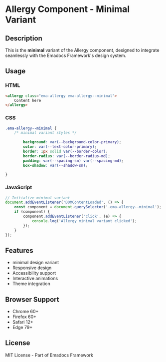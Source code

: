 # Allergy Component - Minimal Variant

## Description
This is the **minimal** variant of the Allergy component, designed to integrate seamlessly with the Emadocs Framework's design system.

## Usage

### HTML
```html
<allergy class="ema-allergy ema-allergy--minimal">
    Content here
</allergy>
```

### CSS
```css
.ema-allergy--minimal {
    /* minimal variant styles */
    
        background: var(--background-color-primary);
        color: var(--text-color-primary);
        border: 1px solid var(--border-color);
        border-radius: var(--border-radius-md);
        padding: var(--spacing-sm) var(--spacing-md);
        box-shadow: var(--shadow-sm);
    
}
```

### JavaScript
```javascript
// Initialize minimal variant
document.addEventListener('DOMContentLoaded', () => {
    const component = document.querySelector('.ema-allergy--minimal');
    if (component) {
        component.addEventListener('click', (e) => {
            console.log('Allergy minimal variant clicked');
        });
    }
});
```

## Features
- minimal design variant
- Responsive design
- Accessibility support
- Interactive animations
- Theme integration

## Browser Support
- Chrome 60+
- Firefox 60+
- Safari 12+
- Edge 79+

## License
MIT License - Part of Emadocs Framework
